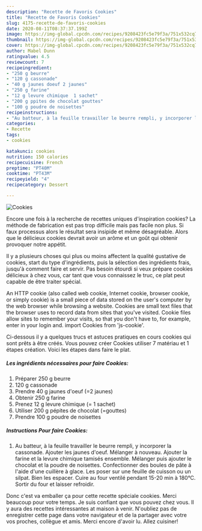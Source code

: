 ```yaml
---
description: "Recette de Favoris Cookies"
title: "Recette de Favoris Cookies"
slug: 4175-recette-de-favoris-cookies
date: 2020-08-11T08:37:37.199Z
image: https://img-global.cpcdn.com/recipes/9208423fc5e79f3a/751x532cq70/cookies-photo-principale-de-la-recette.jpg
thumbnail: https://img-global.cpcdn.com/recipes/9208423fc5e79f3a/751x532cq70/cookies-photo-principale-de-la-recette.jpg
cover: https://img-global.cpcdn.com/recipes/9208423fc5e79f3a/751x532cq70/cookies-photo-principale-de-la-recette.jpg
author: Mabel Dunn
ratingvalue: 4.5
reviewcount: 7
recipeingredient:
- "250 g beurre"
- "120 g cassonade"
- "40 g jaunes doeuf 2 jaunes"
- "250 g farine"
- "12 g levure chimique  1 sachet"
- "200 g ppites de chocolat gouttes"
- "100 g poudre de noisettes"
recipeinstructions:
- "Au batteur, à la feuille travailler le beurre rempli, y incorporer la cassonade. Ajouter les jaunes d&#39;oeuf. Mélanger à nouveau. Ajouter la farine et la levure chimique tamisés ensemble. Mélanger puis ajouter le chocolat et la poudre de noisettes. Confectionner des boules de pâte à l&#39;aide d&#39;une cuillère à glace. Les poser sur une feuille de cuisson ou un silpat. Bien les espacer. Cuire au four ventilé pendant 15-20 min à 180°C. Sortir du four et laisser refroidir."
categories:
- Recette
tags:
- cookies

katakunci: cookies 
nutrition: 150 calories
recipecuisine: French
preptime: "PT40M"
cooktime: "PT43M"
recipeyield: "4"
recipecategory: Dessert

---
```



![Cookies](https://img-global.cpcdn.com/recipes/9208423fc5e79f3a/751x532cq70/cookies-photo-principale-de-la-recette.jpg)

Encore une fois à la recherche de recettes uniques d'inspiration cookies? La méthode de fabrication est pas trop difficile mais pas facile non plus. Si faux processus alors le résultat sera insipide et même désagréable. Alors que le délicieux cookies devrait avoir un arôme et un goût qui obtenir provoquer notre appétit.

Il y a plusieurs choses qui plus ou moins affectent la qualité gustative de cookies, start du type d'ingrédients, puis la sélection des ingrédients frais, jusqu'à comment faire et servir. Pas besoin étourdi si veux prépare cookies délicieux à chez vous, car tant que vous connaissez le truc, ce plat peut capable de être traiter spécial.

An HTTP cookie (also called web cookie, Internet cookie, browser cookie, or simply cookie) is a small piece of data stored on the user&#39;s computer by the web browser while browsing a website. Cookies are small text files that the browser uses to record data from sites that you&#39;ve visited. Cookie files allow sites to remember your visits, so that you don&#39;t have to, for example, enter in your login and. import Cookies from &#39;js-cookie&#39;.


Ci-dessous il y a quelques trucs et astuces pratiques en cours cookies qui sont prêts à être créés. Vous pouvez créer Cookies utiliser 7 matériau et 1 étapes création. Voici les étapes dans faire le plat.

<!--inarticleads1-->

##### Les ingrédients nécessaires pour faire Cookies:

1. Préparer 250 g beurre
1.  120 g cassonade
1. Prendre 40 g jaunes d&#39;oeuf (=2 jaunes)
1. Obtenir 250 g farine
1. Prenez 12 g levure chimique (= 1 sachet)
1. Utiliser 200 g pépites de chocolat (=gouttes)
1. Prendre 100 g poudre de noisettes




<!--inarticleads2-->

##### Instructions Pour faire Cookies:

1. Au batteur, à la feuille travailler le beurre rempli, y incorporer la cassonade. Ajouter les jaunes d&#39;oeuf. Mélanger à nouveau. Ajouter la farine et la levure chimique tamisés ensemble. Mélanger puis ajouter le chocolat et la poudre de noisettes. Confectionner des boules de pâte à l&#39;aide d&#39;une cuillère à glace. Les poser sur une feuille de cuisson ou un silpat. Bien les espacer. Cuire au four ventilé pendant 15-20 min à 180°C. Sortir du four et laisser refroidir.





Donc c'est va emballer ça pour cette recette spéciale cookies. Merci beaucoup pour votre temps. Je suis confiant que vous pouvez chez vous. Il y aura des recettes  intéressantes at maison à venir. N'oubliez pas de enregistrer cette page dans votre navigateur et de la partager avec votre vos proches, collègue et amis. Merci encore d'avoir lu. Allez cuisiner!
